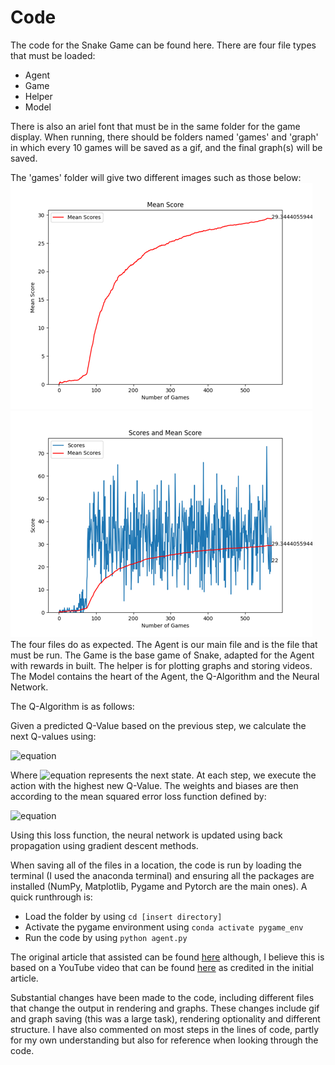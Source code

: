 # Code
The code for the Snake Game can be found here.
There are four file types that must be loaded:
  - Agent
  - Game
  - Helper
  - Model
    
There is also an ariel font that must be in the same folder for the game display.
When running, there should be folders named 'games' and 'graph' in which every 10 games will be saved as a gif, and the final graph(s) will be saved.

The 'games' folder will give two different images such as those below:
![alt text](Example/mean_scores_plot.png) ![alt text](Example/scores_plot.png)
The four files do as expected. The Agent is our main file and is the file that must be run. The Game is the base game of Snake, adapted for the Agent with rewards in built. The helper is for plotting graphs and storing videos. The Model contains the heart of the Agent, the Q-Algorithm and the Neural Network.

The Q-Algorithm is as follows:

  Given a predicted Q-Value based on the previous step, we calculate the next Q-values using:
  
  ![equation](https://latex.codecogs.com/svg.image?%20Q_%7Bnew%7D=r&plus;%5Cgamma%5Ccdot%20Q_%7B%5Ctext%7Bpred%7D%7D(S'))
  
  Where ![equation](https://latex.codecogs.com/svg.image?S') represents the next state. At each step, we execute the action with the highest new Q-Value. 
  The weights and biases are then according to the mean squared error loss function defined by:
  
  ![equation](https://latex.codecogs.com/svg.image?%5Cmathcal%7BL%7D=(Q_%7B%5Ctext%7Bnew%7D%7D-Q_%7B%5Ctext%7Bpred%7D%7D)%5E2)
  
  Using this loss function, the neural network is updated using back propagation using gradient descent methods.

When saving all of the files in a location, the code is run by loading the terminal (I used the anaconda terminal) and ensuring all the packages are installed (NumPy, Matplotlib, Pygame and Pytorch are the main ones). A quick runthrough is:
  - Load the folder by using `cd [insert directory]`
  - Activate the pygame environment using `conda activate pygame_env`
  - Run the code by using `python agent.py`


The original article that assisted can be found [here](https://medium.com/@nancy.q.zhou/teaching-an-ai-to-play-the-snake-game-using-reinforcement-learning-6d2a6e8f3b1c) although, I believe this is based on a YouTube video that can be found [here](https://www.youtube.com/watch?v=L8ypSXwyBds&t=1010s) as credited in the initial article.

Substantial changes have been made to the code, including different files that change the output in rendering and graphs. These changes include gif and graph saving (this was a large task), rendering optionality and different structure. I have also commented on most steps in the lines of code, partly for my own understanding but also for reference when looking through the code.
